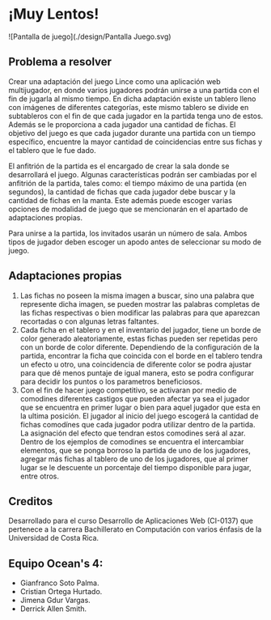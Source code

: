 # ¡Muy Lentos!

![Pantalla de juego](./design/Pantalla Juego.svg)

## Problema a resolver

Crear una adaptación del juego Lince como una aplicación web multijugador, en donde varios jugadores podrán unirse a una partida con el fin de jugarla al mismo tiempo.
En dicha adaptación existe un tablero lleno con imágenes de diferentes categorías, este mismo tablero se divide en subtableros con el fin de que cada jugador en la partida tenga uno de estos.
Además se le proporciona a cada jugador una cantidad de fichas.
El objetivo del juego es que cada jugador durante una partida con un tiempo específico, encuentre la mayor cantidad de coincidencias entre sus fichas y el tablero que le fue dado.

El anfitrión de la partida es el encargado de crear la sala donde se desarrollará el juego.
Algunas características podrán ser cambiadas por el anfitrión de la partida, tales como: el tiempo máximo de una partida (en segundos), la cantidad de fichas que cada jugador debe buscar y la cantidad de fichas en la manta.
Este además puede escoger varias opciones de modalidad de juego que se mencionarán en el apartado de adaptaciones propias.

Para unirse a la partida, los invitados usarán un número de sala.
Ambos tipos de jugador deben escoger un apodo antes de seleccionar su modo de juego.

## Adaptaciones propias

1. Las fichas no poseen la misma imagen a buscar, sino una palabra que represente dicha imagen, se pueden mostrar las palabras completas de las fichas respectivas
o bien modificar las palabras para que aparezcan recortadas o con algunas letras faltantes.
2. Cada ficha en el tablero y en el inventario del jugador, tiene un borde de color generado aleatoriamente, estas fichas pueden ser repetidas pero con un borde de color diferente. Dependiendo de la configuración de la partida, encontrar la ficha que coincida con el borde en el tablero tendra un efecto u otro, una coincidencia de diferente color se podra ajustar para que dé menos puntaje de igual manera, esto se podra configurar para decidir los puntos o los parametros beneficiosos.
3. Con el fin de hacer juego competitivo, se activaran por medio de comodines diferentes castigos que pueden afectar ya sea el jugador que se encuentra en primer lugar o bien para aquel jugador que esta en la ultima posición.
El jugador al inicio del juego escogerá la cantidad de fichas comodínes que cada jugador podra utilizar dentro de la partida. La asignación del efecto que tendran estos comodines será al azar.
Dentro de los ejemplos de comodines se encuentra el intercambiar elementos, que se ponga borroso la partida de uno de los jugadores, agregar más fichas al tablero de uno de los jugadores, que al primer lugar se le descuente un porcentaje del tiempo disponible para jugar, entre otros.

## Creditos

Desarrollado para el curso Desarrollo de Aplicaciones Web (CI-0137) que pertenece a la carrera Bachillerato en Computación con varios énfasis de la Universidad de Costa Rica.

## Equipo Ocean's 4:

* Gianfranco Soto Palma.
* Cristian Ortega Hurtado.
* Jimena Gdur Vargas.
* Derrick Allen Smith.
